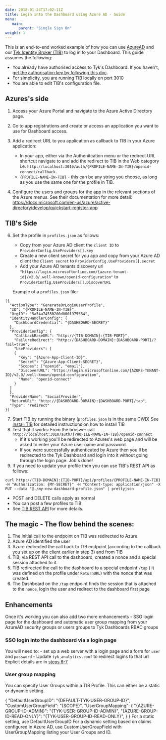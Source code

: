 ```yaml
---
date: 2018-01-24T17:02:11Z
title: Login into the Dashboard using Azure AD - Guide
menu:
   main:
      parent: "Single Sign On"
weight: 1
---
```



This is an end-to-end worked example of how you can use [AzureAD](https://azure.microsoft.com/en-gb/services/active-directory/) and our [Tyk Identity Broker (TIB)](https://tyk.io/docs/concepts/tyk-components/identity-broker/
) to log in to your Dashboard.
This guide assumes the following:

* You already have authorised access to Tyk's Dashboard. If you haven't, [get the authorisation key by following this doc](/docs/basic-config-and-security/security/dashboard/create-users/#a-name-with-api-a-create-a-dashboard-user-with-the-api).
* For simplicity, you are running TIB locally on port 3010
* You are able to edit TIB's configuration file.


## Azures's side
1. Access your Azure Portal and navigate to the Azure Active Directory page.
2. Go to app registrations and create or access an application you want to use for Dashboard access.

3. Add a redirect URL to you application as callback to TIB in your Azure application:
   - In your app, either via the Authenitcation menu or the redirect URL shortcut navigate to and add the redirect to TIB in the Web category i.e. `http://localhost:3010/auth/{PROFILE-NAME-IN-TIB}/openid-connect/callback`.
   - `{PROFILE-NAME-IN-TIB}` - this can be any string you choose, as long as you use the same one for the profile in TIB.

4. Configure the users and groups for the app in the relevant sections of the Azure menus. See their documentation for more detail: https://docs.microsoft.com/en-us/azure/active-directory/develop/quickstart-register-app


## TIB's Side
6. Set the profile in `profiles.json` as follows:
   - Copy from your Azure AD client the `client ID`     to `ProviderConfig.UseProviders[].key`
   - Create a new client secret for you app and copy from your Azure AD client the `Client secret` to `ProviderConfig.UseProviders[].secret`
   - Add your Azure AD tenants discovery url `"https://login.microsoftonline.com/{azure-tenant-id}/v2.0/.well-known/openid-configuration"` to `ProviderConfig.UseProviders[].DiscoverURL`

   Example of a `profiles.json` file:
```{.json}
[{
  "ActionType": "GenerateOrLoginUserProfile",
  "ID": "{PROFILE-NAME-IN-TIB}",
  "OrgID": "5a54a74550200d0001975584",
  "IdentityHandlerConfig": {
    "DashboardCredential": "{DASHBOARD-SECRET}"
  },
  "ProviderConfig": {
    "CallbackBaseURL": "http://{TIB-DOMAIN}:{TIB-PORT}",
    "FailureRedirect": "http://{DASHBOARD-DOMAIN}:{DASHBOARD-PORT}/?fail=true",
    "UseProviders": [
    {
      "Key": "{Azure-App-Client-ID}",
      "Secret": "{Azure-App-Client-SECRET}",
      "Scopes": ["openid", "email"],
      "DiscoverURL": "https://login.microsoftonline.com/{AZURE-TENANT-ID}/v2.0/.well-known/openid-configuration",
      "Name": "openid-connect"
    }
  ]
  },
  "ProviderName": "SocialProvider",
  "ReturnURL": "http://{DASHBOARD-DOMAIN}:{DASHBOARD-PORT}/tap",
  "Type": "redirect"
}]
```


7. Start TIB by running the binary (`profiles.json` is in the same CWD)
   See [Install TIB](/docs/advanced-configuration/integrate/3rd-party-identity-providers/#tib) for detailed instructions on how to install TIB
8. Test that it works:
   From the broswer call `http://localhost:3010/auth/{PROFILE-NAME-IN-TIB}/openid-connect`
    - If it's working you'll be redirected to Azures's web page and will be asked to enter your Azure user name and password.
    - If you were successfully authenticated by Azure then you'll be redirected to the Tyk Dashboard and login into it without going through the login page. Job's done!
9. If you need to update your profile then you can use TIB's REST API as follows:

```{.copyWrapper} 
curl http://{TIB-DOMAIN}:{TIB-PORT}/api/profiles/{PROFILE-NAME-IN-TIB} -H "Authorization: {MY-SECRET}" -H "Content-type: application/json" -X PUT --data "@./my-new-dashboard-profile.json" | prettyjson
```

  - POST and DELETE calls apply as normal
  - You can post a few profiles to TIB.
  - See [TIB REST API](/docs/advanced-configuration/integrate/3rd-party-identity-providers/tib-rest-api/) for more details.

## The magic - The flow behind the scenes:
 1. The initial call to the endpoint on TIB was redirected to Azure
 2. Azure AD identified the user
 3. Azure redirected the call back to TIB endpoint (according to the callback you set up on the client earlier in step 3) and from TIB
 4. TIB, via REST API call to the dashboard, created a nonce and a special session attached to it.
 5. TIB redirected the call to the dashboard to a special endpoint `/tap` ( it was defined on the profile under `ReturnURL`) with the nonce that was created.
 6. The Dashboard on the `/tap` endpoint finds the session that is attached to the `nonce`, login the user and redirect to the dashboard first page


## Enhancements

Once it's working you can also add two more enhancements - SSO login page for the dashboard and automatic user group mapping from your AzureAD security groups or users groups to Tyk Dashboards RBAC groups

### SSO login into the dashboard via a login page
   You will need to:
	- set up a web server with a login page and a form for `user` and `password`
	- Update `tyk_analytics.conf` to redirect logins to that url
    Explicit details are in [steps 6-7](/docs/advanced-configuration/integrate/3rd-party-identity-providers/dashboard-login-ldap-tib/#6-create-a-login-page)

### User group mapping
You can specify User Groups within a TIB Profile. This can either be a static or dynamic setting.

{
  "DefaultUserGroupID": "{DEFAULT-TYK-USER-GROUP-ID}",
  "CustomUserGroupField": "{SCOPE}",
  "UserGroupMapping": {
    "{AZURE-GROUP-ID-ADMIN}": "{TYK-USER-GROUP-ID-ADMIN}",
    "{AZURE-GROUP-ID-READ-ONLY}": "{TYK-USER-GROUP-ID-READ-ONLY}",
  }
}
For a static setting, use DefaultUserGroupID
For a dynamic setting based on claims configured in Azure AD, use CustomUserGroupField with UserGroupMapping listing your User Groups and ID.

